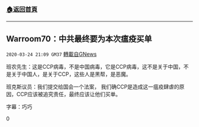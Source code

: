 ###  [:house:返回首頁](https://github.com/ourhimalayas/txt)
---

## Warroom70：中共最终要为本次瘟疫买单
`2020-03-24 21:09 GM37` [轉載自GNews](https://gnews.org/zh-hant/152059/)

班农先生：这是CCP病毒，不是中国病毒，它是CCP病毒，这不是关于中国，不是关于中国人，是关于CCP，这些人是黑帮，是恶魔。

班克斯议员：我们提交给国会一个法案， 我们确CCP是造成这一瘟疫肆虐的原因，CCP应该被追究责任，最终应该让他们买单。

字幕：巧巧

0
